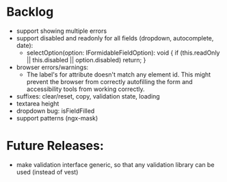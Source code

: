 # Backlog

- support showing multiple errors
- support disabled and readonly for all fields (dropdown, autocomplete, date):
  - selectOption(option: IFormidableFieldOption): void {
    if (this.readOnly || this.disabled || option.disabled) return; }
- browser errors/warnings:
  - The label's for attribute doesn't match any element id. This might prevent the browser from correctly autofilling the form and accessibility tools from working correctly.
- suffixes: clear/reset, copy, validation state, loading
- textarea height
- dropdown bug: isFieldFilled
- support patterns (ngx-mask)

# Future Releases:

- make validation interface generic, so that any validation library can be used (instead of vest)
